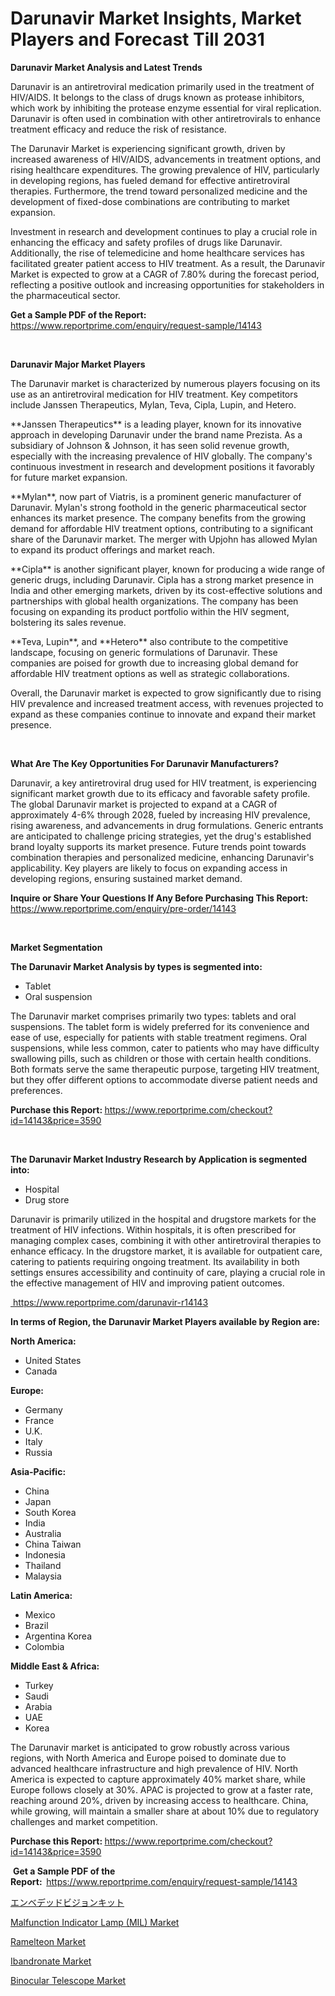 <p><h1>Darunavir Market Insights, Market Players and Forecast Till 2031</h1></p><p><strong>Darunavir Market Analysis and Latest Trends</strong></p>
<p><p>Darunavir is an antiretroviral medication primarily used in the treatment of HIV/AIDS. It belongs to the class of drugs known as protease inhibitors, which work by inhibiting the protease enzyme essential for viral replication. Darunavir is often used in combination with other antiretrovirals to enhance treatment efficacy and reduce the risk of resistance.</p><p>The Darunavir Market is experiencing significant growth, driven by increased awareness of HIV/AIDS, advancements in treatment options, and rising healthcare expenditures. The growing prevalence of HIV, particularly in developing regions, has fueled demand for effective antiretroviral therapies. Furthermore, the trend toward personalized medicine and the development of fixed-dose combinations are contributing to market expansion. </p><p>Investment in research and development continues to play a crucial role in enhancing the efficacy and safety profiles of drugs like Darunavir. Additionally, the rise of telemedicine and home healthcare services has facilitated greater patient access to HIV treatment. As a result, the Darunavir Market is expected to grow at a CAGR of 7.80% during the forecast period, reflecting a positive outlook and increasing opportunities for stakeholders in the pharmaceutical sector.</p></p>
<p><strong>Get a Sample PDF of the Report:&nbsp;</strong> <a href="https://www.reportprime.com/enquiry/request-sample/14143">https://www.reportprime.com/enquiry/request-sample/14143</a></p>
<p>&nbsp;</p>
<p><strong>Darunavir Major Market Players</strong></p>
<p><p>The Darunavir market is characterized by numerous players focusing on its use as an antiretroviral medication for HIV treatment. Key competitors include Janssen Therapeutics, Mylan, Teva, Cipla, Lupin, and Hetero.</p><p>**Janssen Therapeutics** is a leading player, known for its innovative approach in developing Darunavir under the brand name Prezista. As a subsidiary of Johnson & Johnson, it has seen solid revenue growth, especially with the increasing prevalence of HIV globally. The company's continuous investment in research and development positions it favorably for future market expansion.</p><p>**Mylan**, now part of Viatris, is a prominent generic manufacturer of Darunavir. Mylan's strong foothold in the generic pharmaceutical sector enhances its market presence. The company benefits from the growing demand for affordable HIV treatment options, contributing to a significant share of the Darunavir market. The merger with Upjohn has allowed Mylan to expand its product offerings and market reach.</p><p>**Cipla** is another significant player, known for producing a wide range of generic drugs, including Darunavir. Cipla has a strong market presence in India and other emerging markets, driven by its cost-effective solutions and partnerships with global health organizations. The company has been focusing on expanding its product portfolio within the HIV segment, bolstering its sales revenue.</p><p>**Teva, Lupin**, and **Hetero** also contribute to the competitive landscape, focusing on generic formulations of Darunavir. These companies are poised for growth due to increasing global demand for affordable HIV treatment options as well as strategic collaborations.</p><p>Overall, the Darunavir market is expected to grow significantly due to rising HIV prevalence and increased treatment access, with revenues projected to expand as these companies continue to innovate and expand their market presence.</p></p>
<p>&nbsp;</p>
<p><strong>What Are The Key Opportunities For Darunavir Manufacturers?</strong></p>
<p><p>Darunavir, a key antiretroviral drug used for HIV treatment, is experiencing significant market growth due to its efficacy and favorable safety profile. The global Darunavir market is projected to expand at a CAGR of approximately 4-6% through 2028, fueled by increasing HIV prevalence, rising awareness, and advancements in drug formulations. Generic entrants are anticipated to challenge pricing strategies, yet the drug's established brand loyalty supports its market presence. Future trends point towards combination therapies and personalized medicine, enhancing Darunavir's applicability. Key players are likely to focus on expanding access in developing regions, ensuring sustained market demand.</p></p>
<p><strong>Inquire or Share Your Questions If Any Before Purchasing This Report:</strong> <a href="https://www.reportprime.com/enquiry/pre-order/14143">https://www.reportprime.com/enquiry/pre-order/14143</a></p>
<p>&nbsp;</p>
<p><strong>Market Segmentation</strong></p>
<p><strong>The Darunavir Market Analysis by types is segmented into:</strong></p>
<p><ul><li>Tablet</li><li>Oral suspension</li></ul></p>
<p><p>The Darunavir market comprises primarily two types: tablets and oral suspensions. The tablet form is widely preferred for its convenience and ease of use, especially for patients with stable treatment regimens. Oral suspensions, while less common, cater to patients who may have difficulty swallowing pills, such as children or those with certain health conditions. Both formats serve the same therapeutic purpose, targeting HIV treatment, but they offer different options to accommodate diverse patient needs and preferences.</p></p>
<p><strong>Purchase this Report:&nbsp;</strong><a href="https://www.reportprime.com/checkout?id=14143&price=3590">https://www.reportprime.com/checkout?id=14143&price=3590</a></p>
<p>&nbsp;</p>
<p><strong>The Darunavir Market Industry Research by Application is segmented into:</strong></p>
<p><ul><li>Hospital</li><li>Drug store</li></ul></p>
<p><p>Darunavir is primarily utilized in the hospital and drugstore markets for the treatment of HIV infections. Within hospitals, it is often prescribed for managing complex cases, combining it with other antiretroviral therapies to enhance efficacy. In the drugstore market, it is available for outpatient care, catering to patients requiring ongoing treatment. Its availability in both settings ensures accessibility and continuity of care, playing a crucial role in the effective management of HIV and improving patient outcomes.</p></p>
<p><a href="https://www.reportprime.com/darunavir-r14143">&nbsp;https://www.reportprime.com/darunavir-r14143</a></p>
<p><strong>In terms of Region, the Darunavir Market Players available by Region are:</strong></p>
<p>
    <p> <strong> North America: </strong>
        <ul>
            <li>United States</li>
            <li>Canada</li>
        </ul>
        </p> 
    <p> <strong> Europe: </strong>
        <ul>
            <li>Germany</li>
            <li>France</li>
            <li>U.K.</li>
            <li>Italy</li>
            <li>Russia</li>
        </ul>
        </p> 
    <p> <strong> Asia-Pacific: </strong>
        <ul>
            <li>China</li>
            <li>Japan</li>
            <li>South Korea</li>
            <li>India</li>
            <li>Australia</li>
            <li>China Taiwan</li>
            <li>Indonesia</li>
            <li>Thailand</li>
            <li>Malaysia</li>
        </ul>
        </p> 
    <p> <strong> Latin America: </strong>
        <ul>
            <li>Mexico</li>
            <li>Brazil</li>
            <li>Argentina Korea</li>
            <li>Colombia</li>
        </ul>
        </p> 
    <p> <strong> Middle East & Africa: </strong>
        <ul>
            <li>Turkey</li>
            <li>Saudi</li>
            <li>Arabia</li>
            <li>UAE</li>
            <li>Korea</li>
        </ul>
    </p>
    </p>
<p><p>The Darunavir market is anticipated to grow robustly across various regions, with North America and Europe poised to dominate due to advanced healthcare infrastructure and high prevalence of HIV. North America is expected to capture approximately 40% market share, while Europe follows closely at 30%. APAC is projected to grow at a faster rate, reaching around 20%, driven by increasing access to healthcare. China, while growing, will maintain a smaller share at about 10% due to regulatory challenges and market competition.</p></p>
<p><strong>Purchase this Report: </strong><a href="https://www.reportprime.com/checkout?id=14143&price=3590">https://www.reportprime.com/checkout?id=14143&price=3590</a></p>
<p>&nbsp;<strong>Get a Sample PDF of the Report:&nbsp;&nbsp;</strong><a href="https://www.reportprime.com/enquiry/request-sample/14143">https://www.reportprime.com/enquiry/request-sample/14143</a></p>
<p><strong></strong></p>
<p><p><a href="https://medium.com/@shepardelmer/embedded-vision-kits-market-%E3%81%AE%E3%82%B0%E3%83%AD%E3%83%BC%E3%83%90%E3%83%AB%E5%B8%82%E5%A0%B4%E6%A6%82%E8%A6%81%E3%81%AF-%E4%B8%96%E7%95%8C%E3%81%8A%E3%82%88%E3%81%B3%E4%B8%BB%E8%A6%81%E5%B8%82%E5%A0%B4%E3%81%AB%E3%81%8A%E3%81%91%E3%82%8B%E6%A5%AD%E7%95%8C%E3%81%AB%E5%BD%B1%E9%9F%BF%E3%82%92%E4%B8%8E%E3%81%88%E3%82%8B%E4%B8%BB%E8%A6%81%E3%81%AA%E3%83%88%E3%83%AC%E3%83%B3%E3%83%89%E3%81%AB%E3%81%A4%E3%81%84%E3%81%A6-%E7%8B%AC%E8%87%AA%E3%81%AE%E8%A6%96%E7%82%B9%E3%82%92%E6%8F%90%E4%BE%9B%E3%81%97%E3%81%BE%E3%81%99-42966bcf845f">エンベデッドビジョンキット</a></p><p><a href="https://medium.com/@carint3krolak/this-malfunction-indicator-lamp-mil-market-research-report-evaluates-the-key-market-trends-7dce1d39bb5c">Malfunction Indicator Lamp (MIL) Market</a></p><p><a href="https://github.com/AnnDiaz698/Market-Research-Report-List-1/blob/main/ramelteon-market.md">Ramelteon Market</a></p><p><a href="https://github.com/NargisHussain75/Market-Research-Report-List-1/blob/main/ibandronate-market.md">Ibandronate Market</a></p><p><a href="https://issuu.com/reportprime-2/docs/binocular-telescope-market-size-203_88e28d82f1a1a1">Binocular Telescope Market</a></p></p>